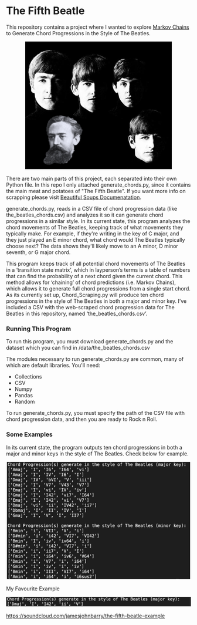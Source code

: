 # The Fifth Beatle

This repository contains a project where I wanted to explore [Markov Chains](https://en.wikipedia.org/wiki/Markov_chain) to Generate Chord Progressions in the Style of The Beatles.

<p align='center'><img src="imgs/the-fifth-beatle.png" width='400px'></p>

There are two main parts of this project, each separated into their own Python file. In this repo I only attached generate_chords.py, since it contains the main meat and potatoes of "The Fifth Beatle". If you want more info on scrapping please visit [Beautiful Soups Documenatation](https://www.crummy.com/software/BeautifulSoup/bs4/doc/). 


generate_chords.py, reads in a CSV file of chord progression data (like the_beatles_chords.csv) and analyzes it so it can generate chord progressions in a similar style. In its current state, this program analyzes the chord movements of The Beatles, keeping track of what movements they typically make. For example, if they're writing in the key of C major, and they just played an E minor chord, what chord would The Beatles typically choose next? The data shows they'll likely move to an A minor, D minor seventh, or G major chord. 

This program keeps track of all potential chord movements of The Beatles in a ‘transition state matrix’, which in layperson’s terms is a table of numbers that can find the probability of a next chord given the current chord. This method allows for ‘chaining’ of chord predictions (i.e. Markov Chains), which allows it to generate full chord progressions from a single start chord. As its currently set up, Chord_Scraping.py will produce ten chord progressions in the style of The Beatles in both a major and minor key. I’ve included a CSV with the web-scraped chord progression data for The Beatles in this repository, named ‘the_beatles_chords.csv’.

<h3>Running This Program</h3>

To run this program, you must download generate_chords.py and the dataset which you can find in /data/the_beatles_chords.csv

The modules necessary to run generate_chords.py are common, many of which are default libraries. You'll need:

<ul>
<li>Collections</li>
<li>CSV</li>
<li>Numpy</li>
<li>Pandas</li>
<li>Random</li>
</ul>


To run generate_chords.py, you must specify the path of the CSV file with chord progression data, and then you are ready to Rock n Roll.
<h3>Some Examples</h3>

In its current state, the program outputs ten chord progressions in both a major and minor keys in the style of The Beatles. Check below for example.

<p align='center'><img src="imgs/generate_chords-output.png" width='500px'></p>


My Favourite Example

<p align='center'><img src="imgs/generate_chords-output-example.png" width='800px'></p>

https://soundcloud.com/jamesjohnbarry/the-fifth-beatle-example




